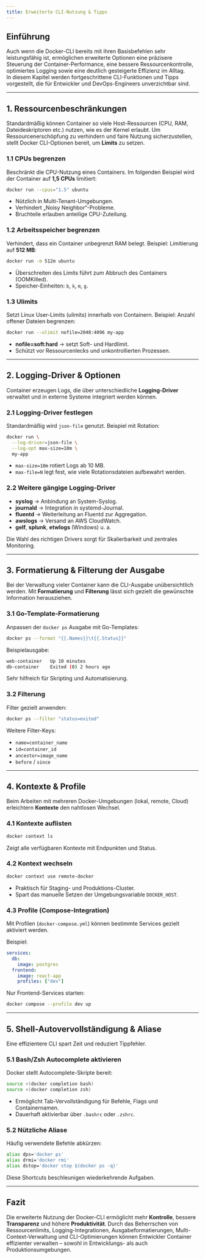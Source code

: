 ```yaml
---
title: Erweiterte CLI-Nutzung & Tipps
---
```


## Einführung

Auch wenn die Docker-CLI bereits mit ihren Basisbefehlen sehr leistungsfähig ist, ermöglichen erweiterte Optionen eine präzisere Steuerung der Container-Performance, eine bessere Ressourcenkontrolle, optimiertes Logging sowie eine deutlich gesteigerte Effizienz im Alltag.  
In diesem Kapitel werden fortgeschrittene CLI-Funktionen und Tipps vorgestellt, die für Entwickler und DevOps-Engineers unverzichtbar sind.

---

## 1. Ressourcenbeschränkungen

Standardmäßig können Container so viele Host-Ressourcen (CPU, RAM, Dateideskriptoren etc.) nutzen, wie es der Kernel erlaubt. Um Ressourcenerschöpfung zu verhindern und faire Nutzung sicherzustellen, stellt Docker CLI-Optionen bereit, um **Limits** zu setzen.

### 1.1 CPUs begrenzen

Beschränkt die CPU-Nutzung eines Containers. Im folgenden Beispiel wird der Container auf **1,5 CPUs** limitiert:

```bash
docker run --cpus="1.5" ubuntu
```

* Nützlich in Multi-Tenant-Umgebungen.
* Verhindert „Noisy Neighbor“-Probleme.
* Bruchteile erlauben anteilige CPU-Zuteilung.

### 1.2 Arbeitsspeicher begrenzen

Verhindert, dass ein Container unbegrenzt RAM belegt. Beispiel: Limitierung auf **512 MB**:

```bash
docker run -m 512m ubuntu
```

* Überschreiten des Limits führt zum Abbruch des Containers (OOMKilled).
* Speicher-Einheiten: `b`, `k`, `m`, `g`.

### 1.3 Ulimits

Setzt Linux User-Limits (ulimits) innerhalb von Containern. Beispiel: Anzahl offener Dateien begrenzen:

```bash
docker run --ulimit nofile=2048:4096 my-app
```

* **nofile=soft\:hard** → setzt Soft- und Hardlimit.
* Schützt vor Ressourcenlecks und unkontrollierten Prozessen.

---

## 2. Logging-Driver & Optionen

Container erzeugen Logs, die über unterschiedliche **Logging-Driver** verwaltet und in externe Systeme integriert werden können.

### 2.1 Logging-Driver festlegen

Standardmäßig wird `json-file` genutzt. Beispiel mit Rotation:

```bash
docker run \
  --log-driver=json-file \
  --log-opt max-size=10m \
  my-app
```

* `max-size=10m` rotiert Logs ab 10 MB.
* `max-file=N` legt fest, wie viele Rotationsdateien aufbewahrt werden.

### 2.2 Weitere gängige Logging-Driver

* **syslog** → Anbindung an System-Syslog.
* **journald** → Integration in systemd-Journal.
* **fluentd** → Weiterleitung an Fluentd zur Aggregation.
* **awslogs** → Versand an AWS CloudWatch.
* **gelf**, **splunk**, **etwlogs** (Windows) u. a.

Die Wahl des richtigen Drivers sorgt für Skalierbarkeit und zentrales Monitoring.

---

## 3. Formatierung & Filterung der Ausgabe

Bei der Verwaltung vieler Container kann die CLI-Ausgabe unübersichtlich werden. Mit **Formatierung** und **Filterung** lässt sich gezielt die gewünschte Information herausziehen.

### 3.1 Go-Template-Formatierung

Anpassen der `docker ps` Ausgabe mit Go-Templates:

```bash
docker ps --format "{{.Names}}\t{{.Status}}"
```

Beispielausgabe:

```bash
web-container   Up 10 minutes
db-container    Exited (0) 2 hours ago
```

Sehr hilfreich für Skripting und Automatisierung.

### 3.2 Filterung

Filter gezielt anwenden:

```bash
docker ps --filter "status=exited"
```

Weitere Filter-Keys:

* `name=container_name`
* `id=container_id`
* `ancestor=image_name`
* `before` / `since`

---

## 4. Kontexte & Profile

Beim Arbeiten mit mehreren Docker-Umgebungen (lokal, remote, Cloud) erleichtern **Kontexte** den nahtlosen Wechsel.

### 4.1 Kontexte auflisten

```bash
docker context ls
```

Zeigt alle verfügbaren Kontexte mit Endpunkten und Status.

### 4.2 Kontext wechseln

```bash
docker context use remote-docker
```

* Praktisch für Staging- und Produktions-Cluster.
* Spart das manuelle Setzen der Umgebungsvariable `DOCKER_HOST`.

### 4.3 Profile (Compose-Integration)

Mit Profilen (`docker-compose.yml`) können bestimmte Services gezielt aktiviert werden.

Beispiel:

```yaml
services:
  db:
    image: postgres
  frontend:
    image: react-app
    profiles: ["dev"]
```

Nur Frontend-Services starten:

```bash
docker compose --profile dev up
```

---

## 5. Shell-Autovervollständigung & Aliase

Eine effizientere CLI spart Zeit und reduziert Tippfehler.

### 5.1 Bash/Zsh Autocomplete aktivieren

Docker stellt Autocomplete-Skripte bereit:

```bash
source <(docker completion bash)
source <(docker completion zsh)
```

* Ermöglicht Tab-Vervollständigung für Befehle, Flags und Containernamen.
* Dauerhaft aktivierbar über `.bashrc` oder `.zshrc`.

### 5.2 Nützliche Aliase

Häufig verwendete Befehle abkürzen:

```bash
alias dps='docker ps'
alias drmi='docker rmi'
alias dstop='docker stop $(docker ps -q)'
```

Diese Shortcuts beschleunigen wiederkehrende Aufgaben.

---

## Fazit

Die erweiterte Nutzung der Docker-CLI ermöglicht mehr **Kontrolle**, bessere **Transparenz** und höhere **Produktivität**.
Durch das Beherrschen von Ressourcenlimits, Logging-Integrationen, Ausgabeformatierungen, Multi-Context-Verwaltung und CLI-Optimierungen können Entwickler Container effizienter verwalten – sowohl in Entwicklungs- als auch Produktionsumgebungen.
